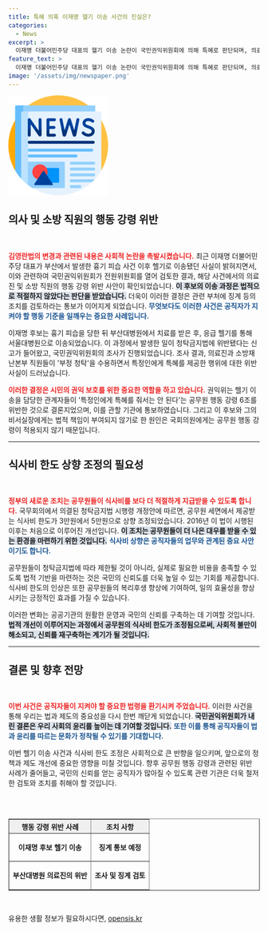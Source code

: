 ```yaml
---
title: 특혜 의혹 이재명 헬기 이송 사건의 진실은?
categories:
  - News
excerpt: >
  이재명 더불어민주당 대표의 헬기 이송 논란이 국민권익위원회에 의해 특혜로 판단되며, 의료진과 소방 직원의 행동 강령 위반이 확인됐다. 식사비 한도도 3만원에서 5만원으로 상향되는 변화가 예고된다. 클릭해 자세한 내용을 확인하세요!
feature_text: >
  이재명 더불어민주당 대표의 헬기 이송 논란이 국민권익위원회에 의해 특혜로 판단되며, 의료진과 소방 직원의 행동 강령 위반이 확인됐다. 식사비 한도도 3만원에서 5만원으로 상향되는 변화가 예고된다. 클릭해 자세한 내용을 확인하세요!
image: '/assets/img/newspaper.png'
---
```


<p><img src="/assets/img/newspaper.png" alt="kimp 속보" /></p>

<h2 data-ke-size="size26">의사 및 소방 직원의 행동 강령 위반</h2>

<p data-ke-size="size16">&nbsp;</p>

<p><b><span style="color: #ee2323;">김영란법의 변경과 관련된 내용은 사회적 논란을 촉발시켰습니다.</span></b> 최근 이재명 더불어민주당 대표가 부산에서 발생한 흉기 피습 사건 이후 헬기로 이송됐던 사실이 밝혀지면서, 이와 관련하여 국민권익위원회가 전원위원회를 열어 검토한 결과, 해당 사건에서의 의료진 및 소방 직원의 행동 강령 위반 사안이 확인되었습니다. <b><span style="background-color: #21538527;">이 후보의 이송 과정은 법적으로 적절하지 않았다는 판단을 받았습니다.</span></b> 더욱이 이러한 결정은 관련 부처에 징계 등의 조치를 검토하라는 통보가 이어지게 되었습니다. <b><span style="color: #1a5490;">무엇보다도 이러한 사건은 공직자가 지켜야 할 행동 기준을 일깨우는 중요한 사례입니다.</span></b></p>

<p>이재명 후보는 흉기 피습을 당한 뒤 부산대병원에서 치료를 받은 후, 응급 헬기를 통해 서울대병원으로 이송되었습니다. 이 과정에서 발생한 일이 청탁금지법에 위반됐다는 신고가 들어왔고, 국민권익위원회의 조사가 진행되었습니다. 조사 결과, 의료진과 소방재난본부 직원들이 '부정 청탁'을 수용하면서 특정인에게 특혜를 제공한 행위에 대한 위반 사실이 드러났습니다.</p>

<p><b><span style="color: #ee2323;">이러한 결정은 시민의 권익 보호를 위한 중요한 역할을 하고 있습니다.</span></b> 권익위는 헬기 이송을 담당한 관계자들이 '특정인에게 특혜를 줘서는 안 된다'는 공무원 행동 강령 6조를 위반한 것으로 결론지었으며, 이를 관할 기관에 통보하였습니다. 그리고 이 후보와 그의 비서실장에게는 법적 책임이 부여되지 않기로 한 원인은 국회의원에게는 공무원 행동 강령이 적용되지 않기 때문입니다.</p>

<hr>

<h2 data-ke-size="size26">식사비 한도 상향 조정의 필요성</h2>

<p data-ke-size="size16">&nbsp;</p>

<p><b><span style="color: #ee2323;">정부의 새로운 조치는 공무원들이 식사비를 보다 더 적절하게 지급받을 수 있도록 합니다.</span></b> 국무회의에서 의결된 청탁금지법 시행령 개정안에 따르면, 공무원 세면에서 제공받는 식사비 한도가 3만원에서 5만원으로 상향 조정되었습니다. 2016년 이 법이 시행된 이후는 처음으로 이루어진 개선입니다. <b><span style="background-color: #21538527;">이 조치는 공무원들이 더 나은 대우를 받을 수 있는 환경을 마련하기 위한 것입니다.</span></b> <b><span style="color: #1a5490;">식사비 상향은 공직자들의 업무와 관계된 중요 사안이기도 합니다.</span></b></p>

<p>공무원들이 청탁금지법에 따라 제한될 것이 아니라, 실제로 필요한 비용을 충족할 수 있도록 법적 기반을 마련하는 것은 국민의 신뢰도를 더욱 높일 수 있는 기회를 제공합니다. 식사비 한도의 인상은 또한 공무원들의 복리후생 향상에 기여하여, 일의 효율성을 향상시키는 긍정적인 효과를 가질 수 있습니다.</p>

<p>이러한 변화는 공공기관의 원활한 운영과 국민의 신뢰를 구축하는 데 기여할 것입니다. <b><span style="background-color: #21538527;">법적 개선이 이루어지는 과정에서 공무원의 식사비 한도가 조정됨으로써, 사회적 불만이 해소되고, 신뢰를 재구축하는 계기가 될 것입니다.</span></b></p>

<hr>

<h2 data-ke-size="size26">결론 및 향후 전망</h2>

<p data-ke-size="size16">&nbsp;</p>

<p><b><span style="color: #ee2323;">이번 사건은 공직자들이 지켜야 할 중요한 법령을 환기시켜 주었습니다.</span></b> 이러한 사건을 통해 우리는 법과 제도의 중요성을 다시 한번 깨닫게 되었습니다. <b><span style="background-color: #21538527;">국민권익위원회가 내린 결론은 우리 사회의 윤리를 높이는 데 기여할 것입니다.</span></b> <b><span style="color: #1a5490;">또한 이를 통해 공직자들이 법과 윤리를 따르는 문화가 정착될 수 있기를 기대합니다.</span></b></p>

<p>이번 헬기 이송 사건과 식사비 한도 조정은 사회적으로 큰 반향을 일으키며, 앞으로의 정책과 제도 개선에 중요한 영향을 미칠 것입니다. 향후 공무원 행동 강령과 관련된 위반 사례가 줄어들고, 국민의 신뢰를 얻는 공직자가 많아질 수 있도록 관련 기관은 더욱 철저한 검토와 조치를 취해야 할 것입니다.</p>

<p><br>
<br></p>

<table border="1" cellpadding="10" style="border-collapse: collapse; width: 100%;">
  <thead>
    <tr>
      <th style="text-align: center; background-color: #f0f0f0;"><b>행동 강령 위반 사례</b></th>
      <th style="text-align: center; background-color: #f0f0f0;"><b>조치 사항</b></th>
    </tr>
  </thead>
  <tbody>
    <tr>
      <td style="text-align: center; height: 50px;"><b>이재명 후보 헬기 이송</b></td>
      <td style="text-align: center; height: 50px;"><b>징계 통보 예정</b></td>
    </tr>
    <tr>
      <td style="text-align: center; height: 50px;"><b>부산대병원 의료진의 위반</b></td>
      <td style="text-align: center; height: 50px;"><b>조사 및 징계 검토</b></td>
    </tr>
  </tbody>
</table>

<p data-ke-size="size16">&nbsp;</p>
유용한 생활 정보가 필요하시다면, <a href="https://opensis.kr" rel="dofollow">opensis.kr</a>


